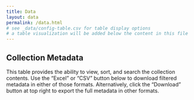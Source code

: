 ```yaml
---
title: Data
layout: data
permalink: /data.html
# see _data/config-table.csv for table display options
# a table visualization will be added below the content in this file
---
```


## Collection Metadata

This table provides the ability to view, sort, and search the collection contents. 
Use the “Excel” or “CSV” button below to download filtered metadata in either of those formats. 
Alternatively, click the “Download” button at top right to export the full metadata in other formats.